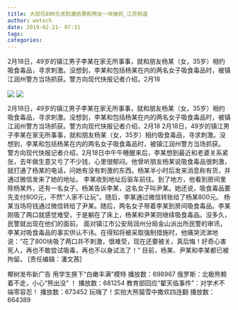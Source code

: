 ```yaml
---
title: 大叔花800元求刺激结果和两女一块被抓_江苏频道
author: wetech
date: 2019-02-21- 07:31
tags: 
categories: 
---
```

2月18日，49岁的镇江男子李某在家无所事事，就和朋友杨某（女，35岁）相约吸食毒品，寻求刺激。没想到，李某和包括杨某在内的两名女子吸食毒品时，被镇江润州警方当场抓获。警方向现代快报记者介绍，2月18
<!-- more -->
                
<img align="center" border="0" src="http://p0.ifengimg.com/a/2019_08/f07b2653422d499_size27_w600_h450.jpg" />
                
<img align="center" border="0" src="http://p2.ifengimg.com/a/2016/0810/204c433878d5cf9size1_w16_h16.png" />
                
            
2月18日，49岁的镇江男子李某在家无所事事，就和朋友杨某（女，35岁）相约吸食毒品，寻求刺激。没想到，李某和包括杨某在内的两名女子吸食毒品时，被镇江润州警方当场抓获。警方向现代快报记者介绍，2月18
2月18日，49岁的镇江男子李某在家无所事事，就和朋友杨某（女，35岁）相约吸食毒品，寻求刺激。没想到，李某和包括杨某在内的两名女子吸食毒品时，被镇江润州警方当场抓获。
警方向现代快报记者介绍，2月18日中午午睡醒来后，李某想到最近和老婆关系紧张，去年做生意又亏了不少钱，心里很郁闷。他曾听朋友杨某说吸食毒品很刺激，就打通了杨某的电话，问她有没有刺激的东西。杨某半小时后发来消息称有货，并通过微信发来了她的地址。
李某收到地址后驱车前往。到了地方，他看到房间里除杨某外，还有一名女子。杨某告诉李某，这名女子叫尹某。她还说，吸食毒品要先支付800元，不然“人家不让玩”。随后，李某通过微信转账给了杨某800元。
杨某当场将钱通过微信转给了尹某。随后，两名女子带着李某到房间吸食毒品。李某刚吸了两口就感觉难受，于是躺在了床上，杨某和尹某则继续吸食毒品。没多久，民警就出现在他们的面前。
面对镇江市公安局润州分局金山派出所民警的审讯，李某对吸食毒品的事实供认不讳。在得知将被采取强制措施时，他痛哭流涕地说：“花了800块吸了两口并不刺激，很难受，现在还要被关，真后悔！好奇心害死人，再也不敢尝试吸毒，再也不以身试法了！”
目前，杨某、尹某和李某都已被拘留。
[责任编辑：潘文茜]
            
椰树发布新广告 用学生换下“白嫩丰满”模特
播放数：698967
俄罗斯：北极熊赖着不走，小心“熊出没” ！
播放数：681254
教育部回应“翟天临事件”：对学术不端零容忍！
播放数：673452
玩嗨了！实拍大熊猫雪中撒欢四连翻
播放数：664389
